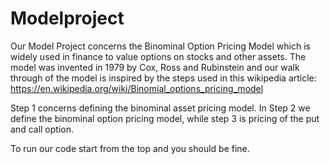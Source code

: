 # Modelproject

Our Model Project concerns the Binominal Option Pricing Model which is widely used in finance to value options on stocks and other assets. The model was invented in 1979 by Cox, Ross and Rubinstein and our walk through of the model is inspired by the steps used in this wikipedia article: https://en.wikipedia.org/wiki/Binomial_options_pricing_model

Step 1 concerns defining the binominal asset pricing model. In Step 2 we define the binominal option pricing model, while step 3 is pricing of the put and call option. 

To run our code start from the top and you should be fine.
